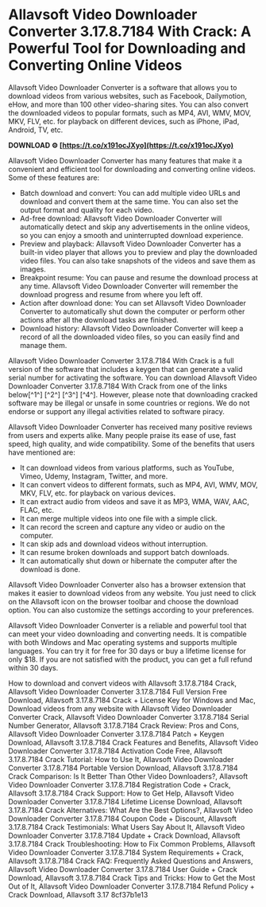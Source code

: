 
 
# Allavsoft Video Downloader Converter 3.17.8.7184 With Crack: A Powerful Tool for Downloading and Converting Online Videos
 
Allavsoft Video Downloader Converter is a software that allows you to download videos from various websites, such as Facebook, Dailymotion, eHow, and more than 100 other video-sharing sites. You can also convert the downloaded videos to popular formats, such as MP4, AVI, WMV, MOV, MKV, FLV, etc. for playback on different devices, such as iPhone, iPad, Android, TV, etc.
 
**DOWNLOAD ⚙ [https://t.co/x191ocJXyo](https://t.co/x191ocJXyo)**


 
Allavsoft Video Downloader Converter has many features that make it a convenient and efficient tool for downloading and converting online videos. Some of these features are:
 
- Batch download and convert: You can add multiple video URLs and download and convert them at the same time. You can also set the output format and quality for each video.
- Ad-free download: Allavsoft Video Downloader Converter will automatically detect and skip any advertisements in the online videos, so you can enjoy a smooth and uninterrupted download experience.
- Preview and playback: Allavsoft Video Downloader Converter has a built-in video player that allows you to preview and play the downloaded video files. You can also take snapshots of the videos and save them as images.
- Breakpoint resume: You can pause and resume the download process at any time. Allavsoft Video Downloader Converter will remember the download progress and resume from where you left off.
- Action after download done: You can set Allavsoft Video Downloader Converter to automatically shut down the computer or perform other actions after all the download tasks are finished.
- Download history: Allavsoft Video Downloader Converter will keep a record of all the downloaded video files, so you can easily find and manage them.

Allavsoft Video Downloader Converter 3.17.8.7184 With Crack is a full version of the software that includes a keygen that can generate a valid serial number for activating the software. You can download Allavsoft Video Downloader Converter 3.17.8.7184 With Crack from one of the links below[^1^] [^2^] [^3^] [^4^]. However, please note that downloading cracked software may be illegal or unsafe in some countries or regions. We do not endorse or support any illegal activities related to software piracy.

Allavsoft Video Downloader Converter has received many positive reviews from users and experts alike. Many people praise its ease of use, fast speed, high quality, and wide compatibility. Some of the benefits that users have mentioned are:

- It can download videos from various platforms, such as YouTube, Vimeo, Udemy, Instagram, Twitter, and more.
- It can convert videos to different formats, such as MP4, AVI, WMV, MOV, MKV, FLV, etc. for playback on various devices.
- It can extract audio from videos and save it as MP3, WMA, WAV, AAC, FLAC, etc.
- It can merge multiple videos into one file with a simple click.
- It can record the screen and capture any video or audio on the computer.
- It can skip ads and download videos without interruption.
- It can resume broken downloads and support batch downloads.
- It can automatically shut down or hibernate the computer after the download is done.

Allavsoft Video Downloader Converter also has a browser extension that makes it easier to download videos from any website. You just need to click on the Allavsoft icon on the browser toolbar and choose the download option. You can also customize the settings according to your preferences.
 
Allavsoft Video Downloader Converter is a reliable and powerful tool that can meet your video downloading and converting needs. It is compatible with both Windows and Mac operating systems and supports multiple languages. You can try it for free for 30 days or buy a lifetime license for only $18. If you are not satisfied with the product, you can get a full refund within 30 days.
 
How to download and convert videos with Allavsoft 3.17.8.7184 Crack,  Allavsoft Video Downloader Converter 3.17.8.7184 Full Version Free Download,  Allavsoft 3.17.8.7184 Crack + License Key for Windows and Mac,  Download videos from any website with Allavsoft Video Downloader Converter Crack,  Allavsoft Video Downloader Converter 3.17.8.7184 Serial Number Generator,  Allavsoft 3.17.8.7184 Crack Review: Pros and Cons,  Allavsoft Video Downloader Converter 3.17.8.7184 Patch + Keygen Download,  Allavsoft 3.17.8.7184 Crack Features and Benefits,  Allavsoft Video Downloader Converter 3.17.8.7184 Activation Code Free,  Allavsoft 3.17.8.7184 Crack Tutorial: How to Use It,  Allavsoft Video Downloader Converter 3.17.8.7184 Portable Version Download,  Allavsoft 3.17.8.7184 Crack Comparison: Is It Better Than Other Video Downloaders?,  Allavsoft Video Downloader Converter 3.17.8.7184 Registration Code + Crack,  Allavsoft 3.17.8.7184 Crack Support: How to Get Help,  Allavsoft Video Downloader Converter 3.17.8.7184 Lifetime License Download,  Allavsoft 3.17.8.7184 Crack Alternatives: What Are the Best Options?,  Allavsoft Video Downloader Converter 3.17.8.7184 Coupon Code + Discount,  Allavsoft 3.17.8.7184 Crack Testimonials: What Users Say About It,  Allavsoft Video Downloader Converter 3.17.8.7184 Update + Crack Download,  Allavsoft 3.17.8.7184 Crack Troubleshooting: How to Fix Common Problems,  Allavsoft Video Downloader Converter 3.17.8.7184 System Requirements + Crack,  Allavsoft 3.17.8.7184 Crack FAQ: Frequently Asked Questions and Answers,  Allavsoft Video Downloader Converter 3.17.8.7184 User Guide + Crack Download,  Allavsoft 3.17.8.7184 Crack Tips and Tricks: How to Get the Most Out of It,  Allavsoft Video Downloader Converter 3.17.8.7184 Refund Policy + Crack Download,  Allavsoft 3.17
 8cf37b1e13
 
